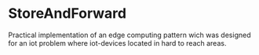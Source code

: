 # StoreAndForward
Practical implementation of an edge computing pattern wich was designed for an iot problem where iot-devices located in hard to reach areas.
